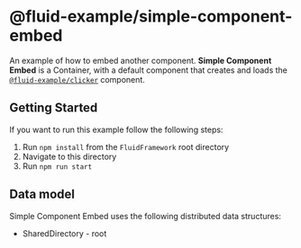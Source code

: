 # @fluid-example/simple-component-embed

An example of how to embed another component. **Simple Component Embed** is a Container, with a default component
that creates and loads the [`@fluid-example/clicker`](../clicker/README.md) component.

## Getting Started

If you want to run this example follow the following steps:

1. Run `npm install` from the `FluidFramework` root directory
2. Navigate to this directory
3. Run `npm run start`

## Data model

Simple Component Embed uses the following distributed data structures:

- SharedDirectory - root
